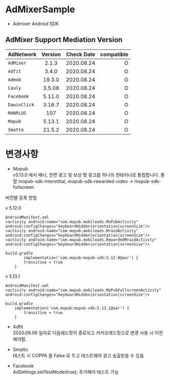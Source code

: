 # AdMixerSample

- Admixer Android SDK

## AdMixer Support Mediation Version


| AdNetwork | Version | Check Date | compatible
|---|:---:|---:|---:|
| `AdMixer` | 2.1.3 | 2020.08.24 | O
| `Adfit` | 3.4.0 | 2020.08.24 | O
| `Admob` | 19.3.0 | 2020.08.24 | O
| `Cauly` | 3.5.08 | 2020.08.24 | O
| `Facebook` | 5.11.0 | 2020.08.24 | O
| `DawinClick` | 3.16.7 | 2020.08.24 | O
| `MANPLUS` | 107 | 2020.08.24 | O
| `Mopub` | 5.13.1 | 2020.08.24 | O
| `Smatto` | 21.5.2 | 2020.08.24 | O


변경사항
=============

- Mopub   
v5.13.0 에서 배너, 전면 광고 및 보상 형 광고를 하나의 컨테이너로 통합합니다.
통합 mopub-sdk-interstitial, mopub-sdk-rewarded-video -> mopub-sdk-fullscreen

버전별 등록 방법

v 5.12.0
```
AndroidManifest.xml
<activity android:name="com.mopub.mobileads.MoPubActivity" android:configChanges="keyboardHidden|orientation|screenSize"/>
<activity android:name="com.mopub.mobileads.MraidActivity" android:configChanges="keyboardHidden|orientation|screenSize"/>
<activity android:name="com.mopub.mobileads.RewardedMraidActivity" android:configChanges="keyboardHidden|orientation|screenSize"/>

build.gradle    
        implementation('com.mopub:mopub-sdk:5.12.0@aar') {
        transitive = true
    }
```        
v 5.13.1
```
AndroidManifest.xml
<activity android:name="com.mopub.mobileads.MoPubFullscreenActivity" android:configChanges="keyboardHidden|orientation|screenSize"/>

build.gradle
    implementation('com.mopub:mopub-sdk:5.13.1@aar') {
        transitive = true
    }
``` 

- Adfit   
2020.08.06 일자로 다음애드핏이 종료되고 카카오애드핏으로 변경 사용 시 이전해야함.

- Smatto   
테스트 시 COPPA 를 False 로 두고 테스트해야 광고 송출받을 수 있음

- Facebook   
AdSettings.setTestMode(true); 추가해야 테스트 가능
    
    
